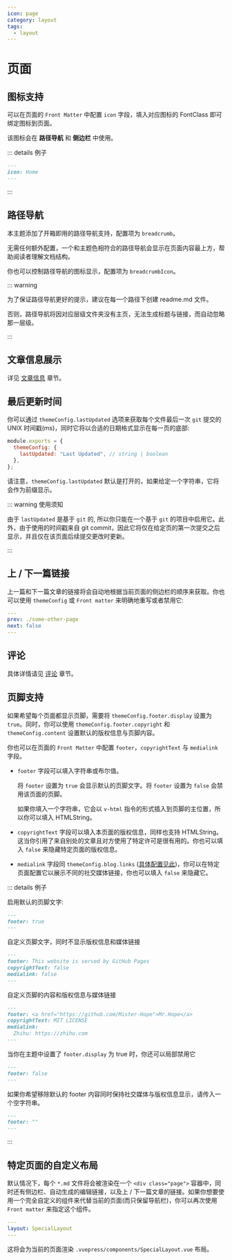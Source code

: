 ```yaml
---
icon: page
category: layout
tags:
  - layout
---
```


# 页面

## 图标支持

可以在页面的 `Front Matter` 中配置 `icon` 字段，填入对应图标的 FontClass 即可绑定图标到页面。

该图标会在 **路径导航** 和 **侧边栏** 中使用。

::: details 例子

```md
---
icon: Home
---
```

:::

## 路径导航 <MyBadge text="支持页面配置" />

本主题添加了开箱即用的路径导航支持，配置项为 `breadcrumb`。

无需任何额外配置，一个和主题色相符合的路径导航会显示在页面内容最上方，帮助阅读者理解文档结构。

你也可以控制路径导航的图标显示<MyBadge text="支持页面配置" />，配置项为 `breadcrumbIcon`。

::: warning

为了保证路径导航更好的提示，建议在每一个路径下创建 readme.md 文件。

否则，路径导航将因对应层级文件夹没有主页，无法生成标题与链接，而自动忽略那一层级。

:::

## 文章信息展示

详见 [文章信息](../feature/page-info.md) 章节。

## 最后更新时间

你可以通过 `themeConfig.lastUpdated` 选项来获取每个文件最后一次 `git` 提交的 UNIX 时间戳(ms)，同时它将以合适的日期格式显示在每一页的底部:

```js
module.exports = {
  themeConfig: {
    lastUpdated: "Last Updated", // string | boolean
  },
};
```

请注意，`themeConfig.lastUpdated` 默认是打开的，如果给定一个字符串，它将会作为前缀显示。

::: warning 使用须知

由于 `lastUpdated` 是基于 `git` 的, 所以你只能在一个基于 `git` 的项目中启用它。此外，由于使用的时间戳来自 git commit，因此它将仅在给定页的第一次提交之后显示，并且仅在该页面后续提交更改时更新。

:::

## 上 / 下一篇链接

上一篇和下一篇文章的链接将会自动地根据当前页面的侧边栏的顺序来获取。你也可以使用 `themeConfig` 或 `Front matter` 来明确地重写或者禁用它:

```yaml
---
prev: ./some-other-page
next: false
---

```

## 评论

具体详情请见 [评论](../feature/comment.md) 章节。

## 页脚支持 <MyBadge text="支持页面配置" />

如果希望每个页面都显示页脚，需要将 `themeConfig.footer.display` 设置为 `true`。同时，你可以使用 `themeConfig.footer.copyright` 和 `themeConfig.content` 设置默认的版权信息与页脚内容。

你也可以在页面的 `Front Matter` 中配置 `footer`，`copyrightText` 与 `medialink` 字段。

- `footer` 字段可以填入字符串或布尔值。

  将 `footer` 设置为 `true` 会显示默认的页脚文字。将 `footer` 设置为 `false` 会禁用该页面的页脚。

  如果你填入一个字符串，它会以 `v-html` 指令的形式插入到页脚的主位置，所以你可以填入 HTMLString。

- `copyrightText` 字段可以填入本页面的版权信息，同样也支持 HTMLString。这当你引用了来自别处的文章且对方使用了特定许可是很有用的。你也可以填入 `false` 来隐藏特定页面的版权信息。

- `medialink` 字段同 `themeConfig.blog.links` ([具体配置见此](./blog.md#可配置的项目))，你可以在特定页面配置它以展示不同的社交媒体链接，你也可以填入 `false` 来隐藏它。

::: details 例子

启用默认的页脚文字:

```md
---
footer: true
---
```

自定义页脚文字，同时不显示版权信息和媒体链接

```md
---
footer: This website is served by GitHub Pages
copyrightText: false
medialink: false
---
```

自定义页脚的内容和版权信息与媒体链接

```md
---
footer: <a href="https://github.com/Mister-Hope">Mr.Hope</a>
copyrightText: MIT LICENSE
medialink:
  Zhihu: https://zhihu.com
---
```

当你在主题中设置了 `footer.display` 为 true 时，你还可以局部禁用它

```md
---
footer: false
---
```

如果你希望移除默认的 footer 内容同时保持社交媒体与版权信息显示，请传入一个空字符串。

```md
---
footer: ""
---
```

:::

## 特定页面的自定义布局

默认情况下，每个 `*.md` 文件将会被渲染在一个 `<div class="page">` 容器中，同时还有侧边栏、自动生成的编辑链接，以及上 / 下一篇文章的链接。如果你想要使用一个完全自定义的组件来代替当前的页面(而只保留导航栏)，你可以再次使用 `Front matter` 来指定这个组件。

```yaml
---
layout: SpecialLayout
---

```

这将会为当前的页面渲染 `.vuepress/components/SpecialLayout.vue` 布局。
